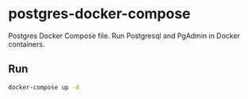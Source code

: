 # postgres-docker-compose
Postgres Docker Compose file. Run Postgresql and PgAdmin in Docker containers.

## Run
```bash
docker-compose up -d
```
